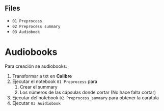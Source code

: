 
## Files
- `01 Preprocess`
- `02 Preprocess summary`
- `03 Audiobook`

# Audiobooks

Para creación se audiobooks.
1. Transformar a txt en **Calibre**
2. Ejecutar el notebook `01 Preprocess` para
   1. Crear el summary
   2. Los números de las cápsulas donde cortar (No hace falta cortar)
3. Ejecutar del notebook `02 Preprocess_summary` para obtener la carátula 
4. Ejecutar `03 Auidiobook`
